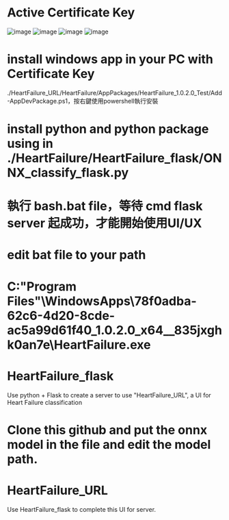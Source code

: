 # Active Certificate Key
![image]()
![image]()
![image]()
![image]()

# install windows app in your PC with Certificate Key
./HeartFailure_URL/HeartFailure/AppPackages/HeartFailure_1.0.2.0_Test/Add-AppDevPackage.ps1，按右鍵使用powershell執行安裝

# install python and python package using in ./HeartFailure/HeartFailure_flask/ONNX_classify_flask.py

# 執行 bash.bat file，等待 cmd flask server 起成功，才能開始使用UI/UX

# edit bat file to your path
# C:\"Program Files"\WindowsApps\78f0adba-62c6-4d20-8cde-ac5a99d61f40_1.0.2.0_x64__835jxghk0an7e\HeartFailure.exe

# HeartFailure_flask
Use python + Flask to create a server to use "HeartFailure_URL", a UI for Heart Failure classification

# Clone this github and put the onnx model in the file and edit the model path.

# HeartFailure_URL
Use HeartFailure_flask to complete this UI for server.
